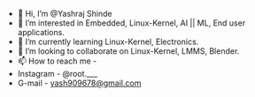 - 👋 Hi, I’m @Yashraj Shinde
- 👀 I’m interested in Embedded, Linux-Kernel, AI || ML, End user applications.
- 🌱 I’m currently learning Linux-Kernel, Electronics.
- 💞️ I’m looking to collaborate on Linux-Kernel, LMMS, Blender.
- 📫 How to reach me - 
-   Instagram - @root.___
-   G-mail - yash909678@gmail.com
<!---
x86-root/x86-root is a ✨ special ✨ repository because its `README.md` (this file) appears on your GitHub profile.
You can click the Preview link to take a look at your changes.
--->
